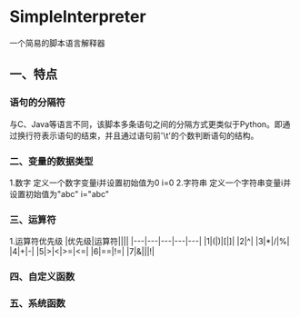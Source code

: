 # SimpleInterpreter
一个简易的脚本语言解释器
## 一、特点
### 语句的分隔符
与C、Java等语言不同，该脚本多条语句之间的分隔方式更类似于Python。即通过换行符表示语句的结束，并且通过语句前'\t'的个数判断语句的结构。
### 二、变量的数据类型
1.数字
定义一个数字变量i并设置初始值为0
i=0
2.字符串
定义一个字符串变量i并设置初始值为"abc"
i="abc"
### 三、运算符
1.运算符优先级
|优先级|运算符||||
|---|---|---|---|---|
|1|\(|\)|\[|\]|
|2|^|
|3|*|/|%|
|4|\+|\-|
|5|>|<|>=|<=|
|6|==|!=|
|7|&|\||\!|
### 四、自定义函数
### 五、系统函数
